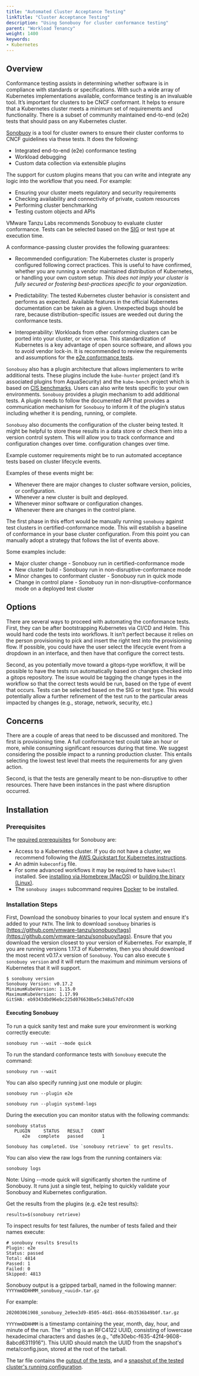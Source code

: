 ```yaml
---
title: "Automated Cluster Acceptance Testing"
linkTitle: "Cluster Acceptance Testing"
description: "Using Sonobuoy for cluster conformance testing"
parent: "Workload Tenancy"
weight: 1400
keywords:
- Kubernetes
---
```


## Overview

Conformance testing assists in determining whether software is in compliance
with standards or specifications. With such a wide array of Kubernetes
implementations available, conformance testing is an invaluable tool. It’s
important for clusters to be CNCF conformant. It helps to ensure that a
Kubernetes cluster meets a minimum set of requirements and functionality. There
is a subset of community maintained end-to-end (e2e) tests that should pass on
any Kubernetes cluster.

[Sonobuoy](https://sonobuoy.io/) is a tool for cluster owners to ensure their
cluster conforms to CNCF guidelines via these tests. It does the following:

- Integrated end-to-end (e2e) conformance testing 
- Workload debugging
- Custom data collection via extensible plugins

The support for custom plugins means that you can write and integrate any logic
into the workflow that you need. For example:

- Ensuring your cluster meets regulatory and security requirements
- Checking availability and connectivity of private, custom resources
- Performing cluster benchmarking
- Testing custom objects and APIs

VMware Tanzu Labs recommends Sonobuoy to evaluate cluster conformance. Tests can
be selected based on the [SIG](https://github.com/kubernetes-sigs) or test type
at execution time.

A conformance-passing cluster provides the following guarantees:

- Recommended configuration: The Kubernetes cluster is properly configured
  following correct practices. This is useful to have confirmed, whether you are
  running a vendor maintained distribution of Kubernetes, or handling your own
  custom setup. _This does not imply your cluster is fully secured or fostering
  best-practices specific to your organization_.

- Predictability: The tested Kubernetes cluster behavior is consistent and
  performs as expected. Available features in the official Kubernetes
  documentation can be taken as a given. Unexpected bugs should be rare, because
  distribution-specific issues are weeded out during the conformance tests.

- Interoperability: Workloads from other conforming clusters can be ported into
  your cluster, or vice versa. This standardization of Kubernetes is a key
  advantage of open source software, and allows you to avoid vendor lock-in. It
  is recommended to review the requirements and assumptions for the [e2e
  conformance
  tests](https://github.com/kubernetes/community/blob/master/contributors/devel/sig-architecture/conformance-tests.md).

`Sonobuoy` also has a plugin architecture that allows implementers to write
additional tests. These plugins include the `kube-hunter` project (and it’s
associated plugins from AquaSecurity) and the `kube-bench` project which is
based on [CIS benchmarks](https://www.cisecurity.org/benchmark/kubernetes/).
Users can also write tests specific to your own environments. `Sonobuoy`
provides a plugin mechanism to add additional tests. A plugin needs to follow
the documented API that provides a communication mechanism for `Sonobuoy` to
inform it of the plugin’s status including whether it is pending, running, or
complete.

`Sonobuoy` also documents the configuration of the cluster being tested. It
might be helpful to store these results in a data store or check them into a
version control system. This will allow you to track conformance and
configuration changes over time. configuration changes over time.

Example customer requirements might be to run automated acceptance tests based
on cluster lifecycle events.

Examples of these events might be:

- Whenever there are major changes to cluster software version, policies, or configuration.
- Whenever a new cluster is built and deployed.
- Whenever minor software or configuration changes.
- Whenever there are changes in the control plane.

The first phase in this effort would be manually running `sonobuoy` against test
clusters in certified-conformance mode. This will establish a baseline of
conformance in your base cluster configuration. From this point you can manually
adopt a strategy that follows the list of events above.

Some examples include:

- Major cluster change - Sonobuoy run in certified-conformance mode
- New cluster build - Sonobuoy run in non-disruptive-conformance mode
- Minor changes to conformant cluster - Sonobuoy run in quick mode
- Change in control plane - Sonobuoy run in non-disruptive-conformance mode on a deployed test cluster

## Options

There are several ways to proceed with automating the conformance tests. First,
they can be after bootstrapping Kubernetes via CI/CD and Helm. This would hard
code the tests into workflows. It isn’t perfect because it relies on the person
provisioning to pick and insert the right test into the provisioning flow. If
possible, you could have the user select the lifecycle event from a dropdown in
an interface, and then have that configure the correct tests.

Second, as you potentially move toward a gitops-type workflow, it will be
possible to have the tests run automatically based on changes checked into a
gitops repository. The issue would be tagging the change types in the workflow
so that the correct tests would be run, based on the type of event that occurs.
Tests can be selected based on the SIG or test type. This would potentially
allow a further refinement of the test run to the particular areas impacted by
changes (e.g., storage, network, security, etc.)

## Concerns

There are a couple of areas that need to be discussed and monitored. The first
is provisioning time. A full conformance test could take an hour or more, while
consuming significant resources during that time. We suggest considering the
possible impact to a running production cluster. This entails selecting the
lowest test level that meets the requirements for any given action.

Second, is that the tests are generally meant to be non-disruptive to other
resources. There have been instances in the past where disruption occurred.

## Installation

### Prerequisites

The [required prerequisites](https://github.com/vmware-tanzu/sonobuoy) for
Sonobuoy are:
- Access to a Kubernetes cluster. If you do not have a cluster, we recommend
  following the [AWS Quickstart for Kubernetes
  instructions](https://aws.amazon.com/quickstart/architecture/vmware-kubernetes/).
- An admin `kubeconfig` file.
- For some advanced workflows it may be required to have `kubectl` installed.
  See [installing via Homebrew
  (MacOS)](https://kubernetes.io/docs/tasks/tools/install-kubectl/#install-with-homebrew-on-macos)
  or [building the binary
  (Linux)](https://kubernetes.io/docs/tasks/tools/install-kubectl/#tabset-1).
- The `sonobuoy images` subcommand requires [Docker](https://www.docker.com/) to
  be installed.

### Installation Steps

First, Download the sonobuoy binaries to your local system and ensure it's added
to your `PATH`. The link to download `sonobuoy` binaries is
[https://github.com/vmware-tanzu/sonobuoy/tags](https://github.com/vmware-tanzu/sonobuoy/tags).
Ensure that you download the version closest to your version of Kubernetes. For
example, If you are running versions 1.17.3 of Kubernetes, then you should
download the most recent v0.17.x version of `Sonobuoy`. You can also execute `$
sonobuoy version` and it will return the maximum and minimum versions of
Kubernetes that it will support.

```
$ sonobuoy version
Sonobuoy Version: v0.17.2
MinimumKubeVersion: 1.15.0
MaximumKubeVersion: 1.17.99
GitSHA: eb9343dbd96ebc225d076630be5c348a57dfc430 
```

#### Executing Sonobuoy 

To run a quick sanity test and make sure your environment is working correctly
execute:

```
sonobuoy run --wait --mode quick
```

To run the standard conformance tests with `Sonobuoy` execute the command:

```
sonobuoy run --wait
```

You can also specify running just one module or plugin:

```
sonobuoy run --plugin e2e
```

```
sonobuoy run --plugin systemd-logs
```

During the execution you can monitor status with the following commands:

```
sonobuoy status
   PLUGIN     STATUS   RESULT   COUNT
      e2e   complete   passed       1

Sonobuoy has completed. Use `sonobuoy retrieve` to get results.
```

You can also view the raw logs from the running containers via:

```
sonobuoy logs
```

Note: Using --mode quick will significantly shorten the runtime of Sonobuoy. It
runs just a single test, helping to quickly validate your Sonobuoy and
Kubernetes configuration.

Get the results from the plugins (e.g. e2e test results):

```
results=$(sonobuoy retrieve)
```

To inspect results for test failures, the number of tests failed and their names
execute:

```
# sonobuoy results $results
Plugin: e2e
Status: passed
Total: 4814
Passed: 1
Failed: 0
Skipped: 4813
```

Sonobuoy output is a gzipped tarball, named in the following manner:
`YYYYmmDDHHMM_sonobuoy_<uuid>.tar.gz`

For example:

`202003061908_sonobuoy_2e9ee3d9-8505-46d1-8664-0b3536b49b0f.tar.gz` 

`YYYYmmDDHHMM` is a timestamp containing the year, month, day, hour, and minute
of the run. The '<uuid>' string is an RFC4122 UUID, consisting of lowercase
hexadecimal characters and dashes (e.g.,
"dfe30ebc-f635-42f4-9608-8abcd6311916"). This UUID should match the UUID from
the snapshot's meta/config.json, stored at the root of the tarball.

The tar file contains the [output of the
tests](https://sonobuoy.io/docs/master/results/), and a [snapshot of the tested
cluster's running configuration](https://sonobuoy.io/docs/master/snapshot/).  
